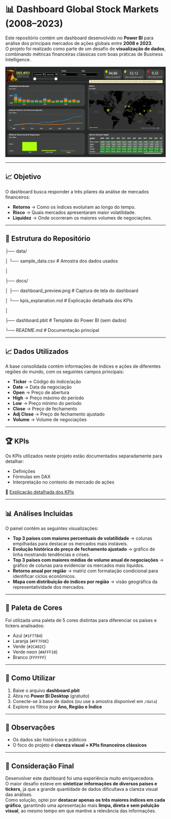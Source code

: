 # 📊 Dashboard Global Stock Markets (2008–2023)

Este repositório contém um dashboard desenvolvido no **Power BI** para análise dos principais mercados de ações globais entre **2008 e 2023**.  
O projeto foi realizado como parte de um desafio de **visualização de dados**, combinando métricas financeiras clássicas com boas práticas de Business Intelligence.

![Dashboard Preview](docs/dashboard_preview.png)

---

## 📈 Objetivo
O dashboard busca responder a três pilares da análise de mercados financeiros:  
- **Retorno** → Como os índices evoluíram ao longo do tempo.  
- **Risco** → Quais mercados apresentaram maior volatilidade.  
- **Liquidez** → Onde ocorreram os maiores volumes de negociações.  

---

## 📂 Estrutura do Repositório
├── data/

│ └── sample_data.csv # Amostra dos dados usados

│

├── docs/

│ ├── dashboard_preview.png # Captura de tela do dashboard

│ └── kpis_explanation.md # Explicação detalhada dos KPIs

│

├── dashboard.pbit # Template do Power BI (sem dados)

└── README.md # Documentação principal


---

## 📈 Dados Utilizados
A base consolidada contém informações de índices e ações de diferentes regiões do mundo, com os seguintes campos principais:

- **Ticker** → Código do índice/ação  
- **Date** → Data da negociação  
- **Open** → Preço de abertura  
- **High** → Preço máximo do período  
- **Low** → Preço mínimo do período  
- **Close** → Preço de fechamento  
- **Adj Close** → Preço de fechamento ajustado  
- **Volume** → Volume de negociações  

---

## 🏆 KPIs
Os KPIs utilizados neste projeto estão documentados separadamente para detalhar:  
- Definições  
- Fórmulas em DAX  
- Interpretação no contexto de mercado de ações  

📑 [Explicação detalhada dos KPIs](docs/KPIs_Dashboard.pdf)   

---

## 📊 Análises Incluídas
O painel contém as seguintes visualizações:  
- **Top 3 países com maiores percentuais de volatilidade** → colunas empilhadas para destacar os mercados mais instáveis.  
- **Evolução histórica do preço de fechamento ajustado** → gráfico de linha mostrando tendências e crises.  
- **Top 3 países com maiores médias de volume anual de negociações** → gráfico de colunas para evidenciar os mercados mais líquidos.  
- **Retorno anual por região** → matriz com formatação condicional para identificar ciclos econômicos.  
- **Mapa com distribuição de índices por região** → visão geográfica da representatividade dos mercados.  

---

## 🎨 Paleta de Cores
Foi utilizada uma paleta de 5 cores distintas para diferenciar os países e tickers analisados:

- Azul (`#1F77B4`)  
- Laranja (`#FF7F0E`)  
- Verde (`#2CA02C`)  
- Verde neon (`#AFFF10`)   
- Branco (`FFFFFF`)

---

## 🚀 Como Utilizar
1. Baixe o arquivo **dashboard.pbit**  
2. Abra no **Power BI Desktop** (gratuito)  
3. Conecte-se à base de dados (ou use a amostra disponível em `/data`)  
4. Explore os filtros por **Ano, Região e Índice**  

---

## 📌 Observações
- Os dados são históricos e públicos  
- O foco do projeto é **clareza visual + KPIs financeiros clássicos**

---

## 📝 Consideração Final
Desenvolver este dashboard foi uma experiência muito enriquecedora.  
O maior desafio esteve em **sintetizar informações de diversos países e tickers**, já que a grande quantidade de dados dificultava a clareza visual das análises.  
Como solução, optei por **destacar apenas os três maiores índices em cada gráfico**, garantindo uma apresentação mais **limpa, direta e sem poluição visual**, ao mesmo tempo em que mantive a relevância das informações.  

